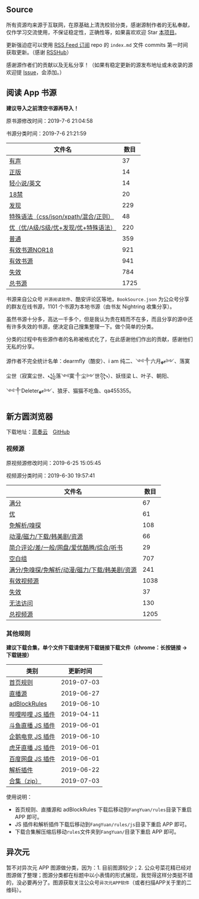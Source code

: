 ## Source

所有资源均来源于互联网，在原基础上清洗校验分类，感谢源制作者的无私奉献，仅作学习交流使用，不保证稳定性，正确性等，如果喜欢欢迎 Star [本项目](https://github.com/MoonBegonia/Source)。

更新强迫症可以使用 [RSS Feed 订阅](https://rsshub.app/github/file/MoonBegonia/Source/master/docs/index.md) repo 的 `index.md` 文件 commits 第一时间获取更新。（感谢 [RSSHub](https://github.com/DIYgod/RSSHub)）

感谢源作者们的贡献以及无私分享！（如果有稳定更新的源发布地址或未收录的源欢迎提 [Issue](https://github.com/MoonBegonia/Source/issues)，会添加。）

## 阅读 App 书源

**建议导入之前清空书源再导入！**

原书源修改时间：2019-7-6 21:04:58

书源分类时间：2019-7-6 21:21:59

| 文件名                                                           | 数目 |
| ---------------------------------------------------------------- | ---- |
| [有声](./yuedu/audio.json)                                       | 37   |
| [正版](./yuedu/genuine.json)                                     | 14   |
| [轻小说/英文](./yuedu/others.json)                               | 14   |
| [18禁](./yuedu/R18.json)                                         | 20   |
| [发现](./yuedu/discover.json)                                    | 229  |
| [特殊语法（css/json/xpath/混合/正则）](./yuedu/special.json)     | 48   |
| [优（优/A级/S级/优+发现/优+特殊语法）](./yuedu/highQuality.json) | 220  |
| [普通](./yuedu/general.json)                                     | 359  |
| [有效书源NOR18](./yuedu/fullNOR18.json)                          | 921  |
| [有效书源](./yuedu/full.json)                                    | 941  |
| [失效](./yuedu/invalid.json)                                     | 784  |
| [总书源](./yuedu/fullSourceIncludeInvalid.json)                  | 1725 |

书源来自公众号 `开源阅读软件`、酷安评论区等地，`BookSource.json` 为公众号分享的群友在线书源，1101 个书源为本地书源（由书友 Nightring 收集分享）。

虽然书源十分多，高达一千多个，但是我认为贵在精而不在多，而且分享的源中还有许多失效的书源，便决定自己搜集整理一下。做个简单的分类。

分类的过程中有些源作者的名称被格式化了，在此感谢他们作出的贡献，感谢他们无私的分享。

源作者不完全统计名单：dearmfly（酷安）、i am 纯二、༺༒六月ޓﻬ༻、落寞尘世（寂寞尘世、꧁落༺寞༒尘༻世꧂）、妖怪梁 L、叶子、朝阳、༺༒Deleterޓﻬ༻、狼牙、猫猫不吃鱼、qa455355。

## 新方圆浏览器

下载地址：[蓝奏云](https://www.lanzous.com/b201988)&emsp;[GitHub](./fangyuan/新方圆浏览器_V6.0.0.0_C697_6000_jiagu_sign.zip)

### 视频源

原视频源修改时间：2019-6-25 15:05:45

视频源分类时间：2019-6-30 19:57:41

| 文件名                                                                   | 数目 |
| ------------------------------------------------------------------------ | ---- |
| [满分](./fangyuan/fullScore.json)                                        | 67   |
| [优](./fangyuan/highQuality.json)                                        | 61   |
| [免解析/嗅探](./fangyuan/notDetect.json)                                 | 108  |
| [动漫/磁力/下载/韩美剧/资源](./fangyuan/akmd.json)                       | 66   |
| [简介评论/差/一般/网盘/爱优酷腾/综合/听书](./fangyuan/others.json)       | 29   |
| [空白组](./fangyuan/emptyGroup.json)                                     | 707  |
| [满分/免嗅探/免解析/动漫/磁力/下载/韩美剧/资源](./fangyuan/general.json) | 241  |
| [有效视频源](./fangyuan/full.json)                                       | 1038 |
| [失效](./fangyuan/invalid.json)                                          | 37   |
| [无法访问](./fangyuan/inaccessible.json)                                 | 130  |
| [总视频源](./fangyuan/videoSource/videoRule.json)                        | 1205 |

### 其他规则

**建议下载合集，单个文件下载请使用下载链接下载文件（chrome：长按链接 -> 下载链接）**

| 类别                                                      | 更新时间   |
| --------------------------------------------------------- | ---------- |
| [首页规则](./fangyuan/rules/home.json)                    | 2019-07-03 |
| [直播源](./fangyuan/rules/tvLive.json)                    | 2019-06-27 |
| [adBlockRules](./fangyuan/rules/adBlockRule.txt)          | 2019-06-10 |
| [哔哩哔哩 JS 插件](./fangyuan/rules/js/m.bilibili.com.js) | 2019-04-11 |
| [斗鱼直播 JS 插件](./fangyuan/rules/js/m.douyu.com.js)    | 2019-06-01 |
| [企鹅电竞 JS 插件](./fangyuan/rules/js/m.egame.qq.com.js) | 2019-06-10 |
| [虎牙直播 JS 插件](./fangyuan/rules/js/m.huya.com.js)     | 2019-06-01 |
| [百度网盘 JS 插件](./fangyuan/rules/js/pan.baidu.com.js)  | 2019-06-01 |
| [解析插件](./fangyuan/rules/js/global.js)                 | 2019-06-22 |
| [合集（zip）](./fangyuan/rules/rules.zip)                 | 2019-07-03 |

使用说明：

- 首页规则、直播源和 adBlockRules 下载后移动到`FangYuan/rules`目录下重启 APP 即可。
- JS 插件和解析插件下载后移动到`FangYuan/rules/js`目录下重启 APP 即可。
- 下载合集解压缩后移动`rules`文件夹到`FangYuan/`目录下重启 APP 即可。

## 异次元

暂不对异次元 APP 图源做分类，因为：1. 目前图源较少；2. 公众号菜花精已经对图源做了整理；图源分类都在标题中以小表情的形式展现，我觉得这样分类挺不错的，没必要再分了。图源获取关注公众号`异次元APP软件`（或者扫描APP关于里的二维码）。

